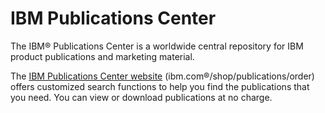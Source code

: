 # IBM Publications Center

The IBM® Publications Center is a worldwide central repository for IBM product publications and marketing material.

The [IBM Publications Center website](http://www.ibm.com/shop/publications/order) (ibm.com®/shop/publications/order) offers customized search functions to help you find the publications that you need. You can view or download publications at no charge.


